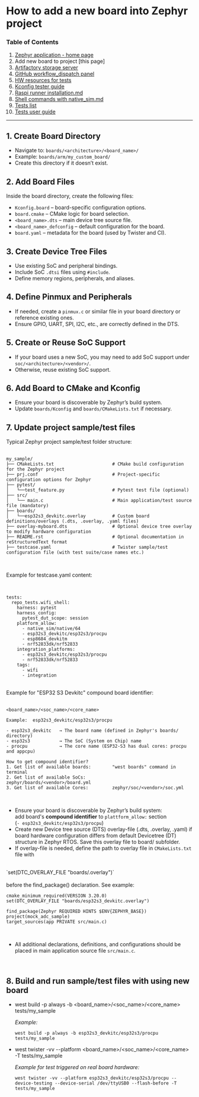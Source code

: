 # How to add a new board into Zephyr project

### Table of Contents
1. [Zephyr application - home page](../README.md)
2. Add new board to project [this page]
3. [Artifactory storage server](Artifactory_storage_server.md)
4. [GitHub workflow_dispatch panel](Github_workflow_dispatch_panel.md)
5. [HW resources for tests](HW_resources_for_tests.md)
6. [Kconfig tester guide](Kconfig_tester_guide.md)
7. [Raspi runner installation.md](Raspi_runner_installation.md)
8. [Shell commands with native_sim.md](Shell_commands_with_native_sim.md)
9. [Tests list](Tests_list.md)
10. [Tests user guide](Tests_user_guide.md)
---



## 1. Create Board Directory
- Navigate to: `boards/<architecture>/<board_name>/`
- Example: `boards/arm/my_custom_board/`
- Create this directory if it doesn’t exist.

## 2. Add Board Files
Inside the board directory, create the following files:
- `Kconfig.board` – board-specific configuration options.
- `board.cmake` – CMake logic for board selection.
- `<board_name>.dts` – main device tree source file.
- `<board_name>_defconfig` – default configuration for the board.
- `board.yaml` – metadata for the board (used by Twister and CI).

## 3. Create Device Tree Files
- Use existing SoC and peripheral bindings.
- Include SoC `.dtsi` files using `#include`.
- Define memory regions, peripherals, and aliases.

## 4. Define Pinmux and Peripherals
- If needed, create a `pinmux.c` or similar file in your board directory or reference existing ones.
- Ensure GPIO, UART, SPI, I2C, etc., are correctly defined in the DTS.

## 5. Create or Reuse SoC Support
- If your board uses a new SoC, you may need to add SoC support under `soc/<architecture>/<vendor>/`.
- Otherwise, reuse existing SoC support.

## 6. Add Board to CMake and Kconfig
- Ensure your board is discoverable by Zephyr’s build system.
- Update `boards/Kconfig` and `boards/CMakeLists.txt` if necessary.

## 7. Update project sample/test files


Typical Zephyr project sample/test folder structure:<br/>
<br/>

```
my_sample/
├── CMakeLists.txt                      # CMake build configuration for the Zephyr project
├── prj.conf                            # Project-specific configuration options for Zephyr
├── pytest/
│   └──test_feature.py                  # Pytest test file (optional)
├── src/
│   └── main.c                          # Main application/test source file (mandatory)
├── boards/
│   └──esp32s3_devkitc.overlay          # Custom board definitions/overlays (.dts, .overlay, .yaml files)
├── overlay-myboard.dts                 # Optional device tree overlay to modify hardware configuration
├── README.rst                          # Optional documentation in reStructuredText format
├── testcase.yaml                       # Twister sample/test configuration file (with test suite/case names etc.)
```

<br/>

Example for testcase.yaml content:<br/>

<br/>

```
tests:
  repo_tests.wifi_shell:
    harness: pytest
    harness_config:
      pytest_dut_scope: session
    platform_allow:
      - native_sim/native/64
      - esp32s3_devkitc/esp32s3/procpu
      - esp8684_devkitm
      - nrf52833dk/nrf52833
    integration_platforms:
      - esp32s3_devkitc/esp32s3/procpu
      - nrf52833dk/nrf52833
    tags:
      - wifi
      - integration
```
<br/>
Example for "ESP32 S3 Devkitc" compound board identifier:<br/>

<br/>

```
<board_name>/<soc_name>/<core_name>

Example:  esp32s3_devkitc/esp32s3/procpu

- esp32s3_devkitc   → The board name (defined in Zephyr's boards/ directory)​
- esp32s3           → The SoC (System on Chip) name​
- procpu            → The core name (ESP32-S3 has dual cores: procpu and appcpu)​

How to get compound identifier?
1. Get list of available boards:        "west boards"​ command in terminal
2. Get list of available SoCs:          zephyr/boards/<vendor>/board.yml​
3. Get list of available Cores:​         zephyr/soc/<vendor>/soc.yml​​
```
<br/>

- Ensure your board is discoverable by Zephyr’s build system: <br/>
add board's <strong>compound identifier</strong> to `plattform_allow:` section<br/>
(`- esp32s3_devkitc/esp32s3/procpu`)
- Create new Device tree source (DTS) overlay-file (.dts, .overlay, .yaml) if board hardware configuration differs from default Devicetree (DT) structure in Zephyr RTOS. Save this overlay file to board/ subfolder.
- If overlay-file is needed, define the path to overlay file in `CMakeLists.txt` file with<br/>
<br/>
`set(DTC_OVERLAY_FILE "boards/<board_name>.overlay")`<br/>
<br/>
before the find_package() declaration. See example:

```
cmake_minimum_required(VERSION 3.20.0)
set(DTC_OVERLAY_FILE "boards/esp32s3_devkitc.overlay")

find_package(Zephyr REQUIRED HINTS $ENV{ZEPHYR_BASE})
project(mock_adc_sample)
target_sources(app PRIVATE src/main.c)
```
<br/>

- All additional declarations, definitions, and configurations should be placed in main application source file `src/main.c`.

<br/>

## 8. Build and run sample/test files with using new board

- west build -p always -b <board_name>/<soc_name>/<core_name> tests/my_sample

    <i>Example:</i><br/>

     `west build -p always -b esp32s3_devkitc/esp32s3/procpu tests/my_sample`

- west twister -vv --platform <board_name>/<soc_name>/<core_name> -T tests/my_sample

    <i>Example for test triggered on real board hardware:</i><br/>

     `west twister -vv --platform esp32s3_devkitc/esp32s3/procpu --device-testing --device-serial /dev/ttyUSB0 --flash-before -T tests/my_sample`